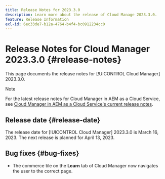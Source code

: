 ```yaml
---
title: Release Notes for 2023.3.0
description: Learn more about the release of Cloud Manage 2023.3.0.
feature: Release Information
exl-id: 6ec33de7-b12a-4764-b4f4-bc0912234cc0
---
```

# Release Notes for Cloud Manager 2023.3.0 {#release-notes}

This page documents the release notes for [!UICONTROL Cloud Manager] 2023.3.0.

>[!NOTE]
>
>For the latest release notes for Cloud Manager in AEM as a Cloud Service, see [Cloud Manager in AEM as a Cloud Service's current release notes](https://experienceleague.adobe.com/en/docs/experience-manager-cloud-service/content/release-notes/cloud-manager/current).

## Release date {#release-date}

The release date for [!UICONTROL Cloud Manager] 2023.3.0 is March 16, 2023. The next release is planned for April 13, 2023.

## Bug fixes {#bug-fixes}

* The commerce tile on the **Learn** tab of Cloud Manager now navigates the user to the correct page.
